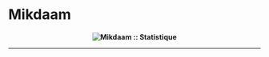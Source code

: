 
<!--
**Mikdaam/Mikdaam** is a ✨ _special_ ✨ repository because its `README.md` (this file) appears on your GitHub profile.

Here are some ideas to get you started:

- 🔭 I’m currently working on ...
- 🌱 I’m currently learning ...
- 👯 I’m looking to collaborate on ...
- 🤔 I’m looking for help with ...
- 💬 Ask me about ...
- 📫 How to reach me: ...
- 😄 Pronouns: ...
- ⚡ Fun fact: ...
-->

# Mikdaam 


<h4 align="center"Statistiques :musical_keyboard:</h4>

<p align="center"><img src="https://github-readme-stats.vercel.app/api?username=Mikdaam&show_icons=true&theme=synthwave" alt="Mikdaam :: Statistique" /></p>

---
